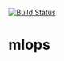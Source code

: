 [![Build Status](https://dev.azure.com/auimendoza/pipelines-azureml/_apis/build/status/mlops?branchName=master)](https://dev.azure.com/auimendoza/pipelines-azureml/_build/latest?definitionId=3&branchName=master)

# mlops
